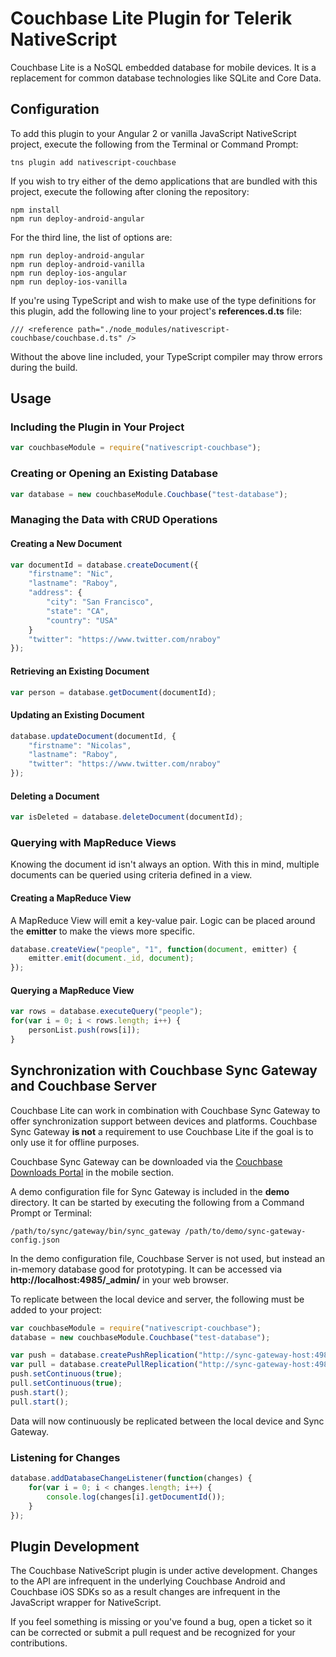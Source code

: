 # Couchbase Lite Plugin for Telerik NativeScript

Couchbase Lite is a NoSQL embedded database for mobile devices.  It is a replacement for common database technologies like SQLite and Core Data.

## Configuration

To add this plugin to your Angular 2 or vanilla JavaScript NativeScript project, execute the following from the Terminal or Command Prompt:

```
tns plugin add nativescript-couchbase
```

If you wish to try either of the demo applications that are bundled with this project, execute the following after cloning the repository:

```
npm install
npm run deploy-android-angular
```

For the third line, the list of options are:

```
npm run deploy-android-angular
npm run deploy-android-vanilla
npm run deploy-ios-angular
npm run deploy-ios-vanilla
```

If you're using TypeScript and wish to make use of the type definitions for this plugin, add the following line to your project's **references.d.ts** file:

```
/// <reference path="./node_modules/nativescript-couchbase/couchbase.d.ts" />
```

Without the above line included, your TypeScript compiler may throw errors during the build.

## Usage

### Including the Plugin in Your Project

```javascript
var couchbaseModule = require("nativescript-couchbase");
```

### Creating or Opening an Existing Database

```javascript
var database = new couchbaseModule.Couchbase("test-database");
```

### Managing the Data with CRUD Operations

#### Creating a New Document

```javascript
var documentId = database.createDocument({
    "firstname": "Nic",
    "lastname": "Raboy",
    "address": {
        "city": "San Francisco",
        "state": "CA",
        "country": "USA"
    }
    "twitter": "https://www.twitter.com/nraboy"
});
```

#### Retrieving an Existing Document

```javascript
var person = database.getDocument(documentId);
```

#### Updating an Existing Document

```javascript
database.updateDocument(documentId, {
    "firstname": "Nicolas",
    "lastname": "Raboy",
    "twitter": "https://www.twitter.com/nraboy"
});
```

#### Deleting a Document

```javascript
var isDeleted = database.deleteDocument(documentId);
```

### Querying with MapReduce Views

Knowing the document id isn't always an option.  With this in mind, multiple documents can be queried using criteria defined in a view.

#### Creating a MapReduce View

A MapReduce View will emit a key-value pair.  Logic can be placed around the **emitter** to make the views more specific.

```javascript
database.createView("people", "1", function(document, emitter) {
    emitter.emit(document._id, document);
});
```

#### Querying a MapReduce View

```javascript
var rows = database.executeQuery("people");
for(var i = 0; i < rows.length; i++) {
    personList.push(rows[i]);
}
```

## Synchronization with Couchbase Sync Gateway and Couchbase Server

Couchbase Lite can work in combination with Couchbase Sync Gateway to offer synchronization support between devices and platforms.  Couchbase Sync Gateway **is not** a requirement to use Couchbase Lite if the goal is to only use it for offline purposes.

Couchbase Sync Gateway can be downloaded via the [Couchbase Downloads Portal](http://www.couchbase.com/downloads) in the mobile section.

A demo configuration file for Sync Gateway is included in the **demo** directory.  It can be started by executing the following from a Command Prompt or Terminal:

```
/path/to/sync/gateway/bin/sync_gateway /path/to/demo/sync-gateway-config.json
```

In the demo configuration file, Couchbase Server is not used, but instead an in-memory database good for prototyping.  It can be accessed via **http://localhost:4985/_admin/** in your web browser.

To replicate between the local device and server, the following must be added to your project:

```javascript
var couchbaseModule = require("nativescript-couchbase");
database = new couchbaseModule.Couchbase("test-database");

var push = database.createPushReplication("http://sync-gateway-host:4984/test-database");
var pull = database.createPullReplication("http://sync-gateway-host:4984/test-database");
push.setContinuous(true);
pull.setContinuous(true);
push.start();
pull.start();
```

Data will now continuously be replicated between the local device and Sync Gateway.

### Listening for Changes

```javascript
database.addDatabaseChangeListener(function(changes) {
    for(var i = 0; i < changes.length; i++) {
        console.log(changes[i].getDocumentId());
    }
});
```

## Plugin Development

The Couchbase NativeScript plugin is under active development.  Changes to the API are infrequent in the underlying Couchbase Android and Couchbase iOS SDKs so as a result changes are infrequent in the JavaScript wrapper for NativeScript.

If you feel something is missing or you've found a bug, open a ticket so it can be corrected or submit a pull request and be recognized for your contributions.